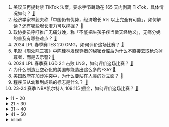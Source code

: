 1. 美议员再提封禁 TikTok 法案，要求字节跳动在 165 天内剥离 TikTok，具体情况如何？ [:link:](https://www.zhihu.com/question/647591058)
2. 经济学家林毅夫称「中国仍有优势，经济增长 5% 以上完全有可能」，如何解读？还有哪些增长潜力可以挖掘？ [:link:](https://www.zhihu.com/question/647553790)
3. 政协委员呼吁推广无痛分娩，称「不能把生孩子疼当做天经地义」，无痛分娩的普及有哪些难点？ [:link:](https://www.zhihu.com/question/647599573)
4. 2024 LPL 春季赛TES 2:0 OMG，如何评价这场比赛？ [:link:](https://www.zhihu.com/question/647622866)
5. 电影《周处除三害》中陈桂林发现尊者的秘密仓库后为什么不直接去取枪杀掉尊者，而是去示警? [:link:](https://www.zhihu.com/question/647214048)
6. 2024 LPL 春季赛 LGD 2:1 击败 LNG，如何评价这场比赛？ [:link:](https://www.zhihu.com/question/647576519)
7. 为什么制造业空心化的美国却能造出这么多的F35? [:link:](https://www.zhihu.com/question/628716428)
8. 美国政府在加沙冲突中，为什么要站在人类的对立面？ [:link:](https://www.zhihu.com/question/647455425)
9. 程序员从幼稚到成熟的标志是什么？ [:link:](https://www.zhihu.com/question/642449547)
10. 23-24 赛季 NBA凯尔特人 109:115 掘金，如何评价这场比赛？ [:link:](https://www.zhihu.com/question/647551526)
<details>
<summary>11 ~ 20</summary>

11. 瑞典正式加入北约，成为其第 32 个成员国，结束 200 多年的中立政策，将对国际局势带来哪些影响？ [:link:](https://www.zhihu.com/question/647537586)
12. 美联航一波音客机发动机起火被迫返航，另一波音客机飞行中轮胎掉落，砸中多辆汽车，哪些信息值得关注？ [:link:](https://www.zhihu.com/question/647539627)
13. 尾田荣一郎说鸟山明画工太厉害，到底厉害在哪里？ [:link:](https://www.zhihu.com/question/49937813)
14. 全国政协人口资源环境委员会副主任王培安预计「今年我国出生人口会小幅增长」，哪些信息值得关注？ [:link:](https://www.zhihu.com/question/647476921)
15. 全国政协委员建议大幅提高研究生、博士研究生待遇，并下放研究生招生名额，如何看待这一建议？ [:link:](https://www.zhihu.com/question/647595802)
16. 如果我一秒能打出一百拳，能打败泰森吗？ [:link:](https://www.zhihu.com/question/590326585)
17. 泽连斯基车队遭俄导弹袭击，轰炸位置距离双方代表团约 500 米，无人受伤，具体情况如何？ [:link:](https://www.zhihu.com/question/647450231)
18. 什么事让你意识到了时代的变迁？用一段话、一篇散文、一首诗、一个故事来表达都可以？ [:link:](https://www.zhihu.com/question/29316859)
19. 在家庭中，如果女性感到自己的意见不被重视，我们应如何有效地表达自己的感受和需求？ [:link:](https://www.zhihu.com/question/645945757)
20. 日本漫画家鸟山明因病去世享年 68 岁，著作有《龙珠》《阿拉蕾》等，你对他有哪些记忆？ [:link:](https://www.zhihu.com/question/647550746)
</details>
<details>
<summary>21 ~ 30</summary>

21. 有哪些你以为很干净，实际很脏的东西？ [:link:](https://www.zhihu.com/question/617131433)
22. 孩子顶撞挑衅妈妈，怎么办？ [:link:](https://www.zhihu.com/question/647252118)
23. 如何看待安藤樱谈《热辣滚烫》时说「虽然我还没有见过中国重制版的女主角，但我感觉我们好像已经是伙伴了」？ [:link:](https://www.zhihu.com/question/647429136)
24. 要是一个欧克绿皮兽人掉在地球上会发生什么？ [:link:](https://www.zhihu.com/question/65522514)
25. 你的父母有没有一直想要学会的一项技能？你有没有过「培养爸妈兴趣爱好」的体验？ [:link:](https://www.zhihu.com/question/646639857)
26. 同为宏梦当年斥巨资重点打造的精品动画 ，《神厨小福贵》为什么不像《虹猫蓝兔七侠传》那么受欢迎？ [:link:](https://www.zhihu.com/question/646914271)
27. 为什么人喜欢用「以现在的眼光」看待「以前的自己」？有什么心理成因吗？ [:link:](https://www.zhihu.com/question/647078058)
28. 王熙凤那么爱说笑，可是她为何从不和薛宝钗开玩笑？ [:link:](https://www.zhihu.com/question/647108012)
29. 对于体重超标的人经常因为一些话引起「情绪敏感」，有哪些「不伤身」的减重方法吗？ [:link:](https://www.zhihu.com/question/647539946)
30. 感兴趣的事情太多了，如何通过「断舍离」做到专注其中之一呢？ [:link:](https://www.zhihu.com/question/646827680)
</details>
<details>
<summary>31 ~ 40</summary>

31. 为什么旅行都要「旅行搭子」，一个人真的不适合旅行吗？ [:link:](https://www.zhihu.com/question/646983461)
32. 假如你穿进恐怖游戏里，要怎么做才能活下去？ [:link:](https://www.zhihu.com/question/647207882)
33. 最高人民检察院工作报告显示，检察机关已起诉足球领域系列腐败案 15 人，如何看待？释放哪些信号？ [:link:](https://www.zhihu.com/question/647547686)
34. 代表建议依法恢复婚前医学检查制度，推行免费婚检，如何看待此建议？ [:link:](https://www.zhihu.com/question/647542146)
35. 你认为一名通透的女性，应该具备怎样的思维或观念？ [:link:](https://www.zhihu.com/question/645945668)
36. Apple产品的开学优惠来了，学生党在哪里购买 Apple 产品更具性价比? [:link:](https://www.zhihu.com/question/647467197)
37. 到底什么是「职场倦怠」？ [:link:](https://www.zhihu.com/question/646576306)
38. 代表建议 APP 如果不提醒续费视作不续订，取消续费应设置「一键功能」解决，对此你怎么看？ [:link:](https://www.zhihu.com/question/647466785)
39. 人大代表呼吁「拐骗儿童罪」最高判死刑，提高量刑标准是否科学合理？能否起到抑制犯罪的作用？ [:link:](https://www.zhihu.com/question/647544722)
40. 「新质生产力」能为企业发展带来什么帮助？你所在的行业有哪些「新质生产力」？ [:link:](https://www.zhihu.com/question/646989471)
</details>
<details>
<summary>41 ~ 50</summary>

41. 最高法报告称将依法遏制高额彩礼、让婚姻始于爱，规范「知假买假」裁判标准，有哪些信息值得关注？ [:link:](https://www.zhihu.com/question/647545216)
42. 《射雕英雄传》中，丘处机为什么不培养杨康的品德？ [:link:](https://www.zhihu.com/question/605910655)
43. 有哪些适合在女神节送给女神的数码产品？ [:link:](https://www.zhihu.com/question/647544907)
44. 如何评价《英雄联盟》里的暮光之眼·慎？ [:link:](https://www.zhihu.com/question/269767725)
45. 除了阮经天，内娱有没有可以饰演《周处除三害》中陈桂林的最佳人选？ [:link:](https://www.zhihu.com/question/646986446)
46. 人大代表建议分阶段延长 A 股交易时间，提高资本活跃度与国际接轨，哪些信息值得关注？ [:link:](https://www.zhihu.com/question/647595962)
47. 如果网文水平在进步，怎么解释《赤心巡天》和《玄鉴仙族》这类十年前老写法的书能长期霸占畅销、月票双榜？ [:link:](https://www.zhihu.com/question/647463078)
48. 英伟达股价首次突破 900 美元关口，市值达 2.32 万亿美元逼近苹果，哪些信息值得关注？ [:link:](https://www.zhihu.com/question/647555861)
49. 斗罗大陆玉小刚怎么修改才能让他的武魂研究大师之名名副其实? [:link:](https://www.zhihu.com/question/647419315)
50. 对黛玉来说，林家招个赘婿是不是最好的结果，书中有哪些人选？ [:link:](https://www.zhihu.com/question/647422484)
</details><details>
<summary>bilibili</summary>

</details>